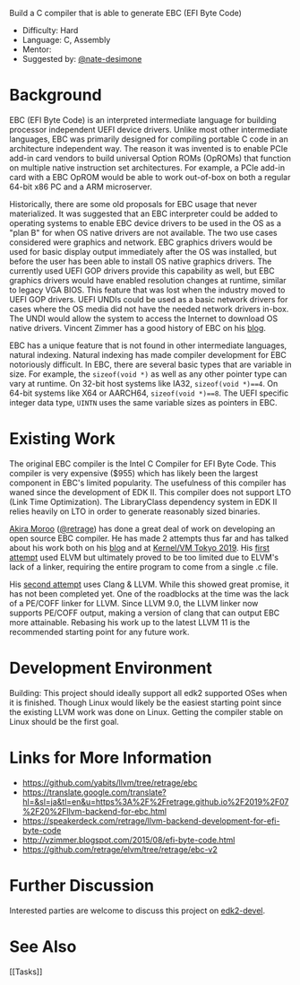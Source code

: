 Build a C compiler that is able to generate EBC (EFI Byte Code)

* Difficulty: Hard
* Language: C, Assembly
* Mentor: 
* Suggested by: [@nate-desimone](https://github.com/nate-desimone)

# Background
EBC (EFI Byte Code) is an interpreted intermediate language for building processor independent UEFI device drivers. Unlike most other intermediate languages, EBC was primarily designed for compiling portable C code in an architecture independent way. The reason it was invented is to enable PCIe add-in card vendors to build universal Option ROMs (OpROMs) that function on multiple native instruction set architectures. For example, a PCIe add-in card with a EBC OpROM would be able to work out-of-box on both a regular 64-bit x86 PC and a ARM microserver.

Historically, there are some old proposals for EBC usage that never materialized. It was suggested that an EBC interpreter could be added to operating systems to enable EBC device drivers to be used in the OS as a "plan B" for when OS native drivers are not available. The two use cases considered were graphics and network. EBC graphics drivers would be used for basic display output immediately after the OS was installed, but before the user has been able to install OS native graphics drivers. The currently used UEFI GOP drivers provide this capability as well, but EBC graphics drivers would have enabled resolution changes at runtime, similar to legacy VGA BIOS. This feature that was lost when the industry moved to UEFI GOP drivers. UEFI UNDIs could be used as a basic network drivers for cases where the OS media did not have the needed network drivers in-box. The UNDI would allow the system to access the Internet to download OS native drivers. Vincent Zimmer has a good history of EBC on his [blog](http://vzimmer.blogspot.com/2015/08/efi-byte-code.html).

EBC has a unique feature that is not found in other intermediate languages, natural indexing. Natural indexing has made compiler development for EBC notoriously difficult. In EBC, there are several basic types that are variable in size. For example, the `sizeof(void *)` as well as any other pointer type can vary at runtime. On 32-bit host systems like IA32, `sizeof(void *)==4`. On 64-bit systems like X64 or AARCH64, `sizeof(void *)==8`. The UEFI specific integer data type, `UINTN` uses the same variable sizes as pointers in EBC.

# Existing Work
The original EBC compiler is the Intel C Compiler for EFI Byte Code. This compiler is very expensive ($955) which has likely been the largest component in EBC's limited popularity. The usefulness of this compiler has waned since the development of EDK II. This compiler does not support LTO (Link Time Optimization). The LibraryClass dependency system in EDK II relies heavily on LTO in order to generate reasonably sized binaries.

[Akira Moroo](https://retrage.github.io/about/) ([@retrage](https://github.com/retrage)) has done a great deal of work on developing an open source EBC compiler. He has made 2 attempts thus far and has talked about his work both on his [blog](https://translate.google.com/translate?hl=&sl=ja&tl=en&u=https%3A%2F%2Fretrage.github.io%2F2019%2F07%2F20%2Fllvm-backend-for-ebc.html) and at [Kernel/VM Tokyo 2019](https://speakerdeck.com/retrage/llvm-backend-development-for-efi-byte-code). His [first attempt](https://github.com/retrage/elvm/tree/retrage/ebc-v2) used ELVM but ultimately proved to be too limited due to ELVM's lack of a linker, requiring the entire program to come from a single .c file.

His [second attempt](https://github.com/yabits/llvm/tree/retrage/ebc) uses Clang & LLVM. While this showed great promise, it has not been completed yet. One of the roadblocks at the time was the lack of a PE/COFF linker for LLVM. Since LLVM 9.0, the LLVM linker now supports PE/COFF output, making a version of clang that can output EBC more attainable. Rebasing his work up to the latest LLVM 11 is the recommended starting point for any future work.

# Development Environment
Building: This project should ideally support all edk2 supported OSes when it is finished. Though Linux would likely be the easiest starting point since the existing LLVM work was done on Linux. Getting the compiler stable on Linux should be the first goal.

# Links for More Information
* https://github.com/yabits/llvm/tree/retrage/ebc
* https://translate.google.com/translate?hl=&sl=ja&tl=en&u=https%3A%2F%2Fretrage.github.io%2F2019%2F07%2F20%2Fllvm-backend-for-ebc.html
* https://speakerdeck.com/retrage/llvm-backend-development-for-efi-byte-code
* http://vzimmer.blogspot.com/2015/08/efi-byte-code.html
* https://github.com/retrage/elvm/tree/retrage/ebc-v2

# Further Discussion
Interested parties are welcome to discuss this project on [edk2-devel](https://edk2.groups.io/g/devel).

# See Also
[[Tasks]]